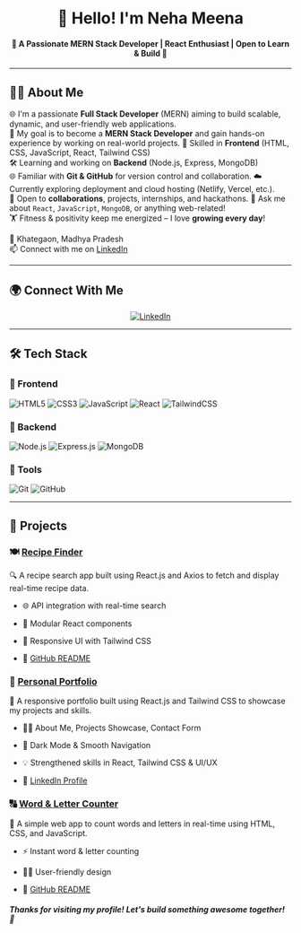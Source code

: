 <div align="center">
 
# 👋 Hello! I'm Neha Meena

 #### 🌟 A Passionate MERN Stack Developer | React Enthusiast | Open to Learn & Build 🚀
---
</div>

## 👩‍💻 About Me


🌐 I'm a passionate **Full Stack Developer** (MERN) aiming to build scalable, dynamic, and user-friendly web applications.  
🎯 My goal is to become a **MERN Stack Developer** and gain hands-on experience by working on real-world projects.
🔧 Skilled in **Frontend** (HTML, CSS, JavaScript, React, Tailwind CSS)  
🛠️ Learning and working on **Backend** (Node.js, Express, MongoDB)  
🌐 Familiar with **Git & GitHub** for version control and collaboration.
☁️ Currently exploring deployment and cloud hosting (Netlify, Vercel, etc.).  
🤝 Open to **collaborations**, projects, internships, and hackathons.
💬 Ask me about `React`, `JavaScript`, `MongoDB`, or anything web-related!    
🏋️ Fitness & positivity keep me energized – I love **growing every day**!

📍 Khategaon, Madhya Pradesh  
📫 Connect with me on [LinkedIn](https://www.linkedin.com/in/contact-neha-meena)  


---
##  🌍 Connect With Me

<div align="center">

[![LinkedIn](https://img.shields.io/badge/-LinkedIn-blue?style=flat-square&logo=linkedin&logoColor=white)](https://www.linkedin.com/in/contact-neha-meena)  

</div>

---
## 🛠️ Tech Stack


### 🧩 Frontend
![HTML5](https://img.shields.io/badge/HTML5-E34F26?style=flat&logo=html5&logoColor=white)
![CSS3](https://img.shields.io/badge/CSS3-1572B6?style=flat&logo=css3&logoColor=white)
![JavaScript](https://img.shields.io/badge/JavaScript-F7DF1E?style=flat&logo=javascript&logoColor=black)
![React](https://img.shields.io/badge/React-20232A?style=flat&logo=react&logoColor=61DAFB)
![TailwindCSS](https://img.shields.io/badge/TailwindCSS-38B2AC?style=flat&logo=tailwind-css&logoColor=white)

### 🧰 Backend
![Node.js](https://img.shields.io/badge/Node.js-339933?style=flat&logo=nodedotjs&logoColor=white)
![Express.js](https://img.shields.io/badge/Express.js-000000?style=flat&logo=express&logoColor=white)
![MongoDB](https://img.shields.io/badge/MongoDB-47A248?style=flat&logo=mongodb&logoColor=white)

### 🧪 Tools
![Git](https://img.shields.io/badge/Git-F05032?style=flat&logo=git&logoColor=white)
![GitHub](https://img.shields.io/badge/GitHub-181717?style=flat&logo=github&logoColor=white)

---

## 🚀 Projects


### 🍽️ [Recipe Finder](https://bit.ly/Recipes_finder)

🔍 A recipe search app built using React.js and Axios to fetch and display real-time recipe data.

- 🌐 API integration with real-time search
   
- 🧩 Modular React components
  
- 🎨 Responsive UI with Tailwind CSS
    
- 📖 [GitHub README](https://bit.ly/Recipes_finder)




### 💼 [Personal Portfolio](https://bit.ly/Neha_Meena_Portfolio)

🌟 A responsive portfolio built using React.js and Tailwind CSS to showcase my projects and skills.

- 👩‍💻 About Me, Projects Showcase, Contact Form
  
- 🌙 Dark Mode & Smooth Navigation
  
- 💡 Strengthened skills in React, Tailwind CSS & UI/UX
    
- 🔗 [LinkedIn Profile](https://www.linkedin.com/in/contact-neha-meena)




### 🔠 [Word & Letter Counter](https://bit.ly/README-Word-Letter-Counter)

📝 A simple web app to count words and letters in real-time using HTML, CSS, and JavaScript.

- ⚡ Instant word & letter counting
  
- 🧑‍💻 User-friendly design
  
- 📖 [GitHub README](https://bit.ly/README-Word-Letter-Counter)




 
#####  Thanks for visiting my profile! Let's build something awesome together! 💫


